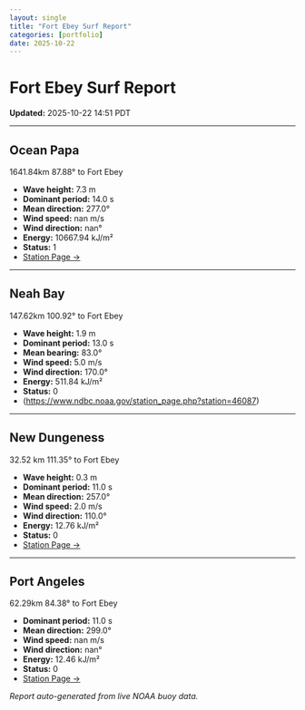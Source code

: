 ```yaml
---
layout: single
title: "Fort Ebey Surf Report"
categories: [portfolio]
date: 2025-10-22
---
```


# Fort Ebey Surf Report
**Updated:** 2025-10-22 14:51 PDT

---

## Ocean Papa 
1641.84km 87.88° to Fort Ebey
- **Wave height:** 7.3 m  
- **Dominant period:** 14.0 s  
- **Mean direction:** 277.0°  
- **Wind speed:** nan m/s  
- **Wind direction:** nan°  
- **Energy:** 10667.94 kJ/m²  
- **Status:** 1  
- [Station Page →](https://www.ndbc.noaa.gov/station_page.php?station=46246)

---

## Neah Bay 
147.62km 100.92° to Fort Ebey

- **Wave height:** 1.9 m  
- **Dominant period:** 13.0 s  
- **Mean bearing:** 83.0°  
- **Wind speed:** 5.0 m/s  
- **Wind direction:** 170.0°  
- **Energy:** 511.84 kJ/m²  
- **Status:** 0  
- (https://www.ndbc.noaa.gov/station_page.php?station=46087)

---

## New Dungeness 
32.52 km 111.35° to Fort Ebey 

- **Wave height:** 0.3 m  
- **Dominant period:** 11.0 s  
- **Mean direction:** 257.0°  
- **Wind speed:** 2.0 m/s  
- **Wind direction:** 110.0°  
- **Energy:** 12.76 kJ/m²  
- **Status:** 0  
- [Station Page →](https://www.ndbc.noaa.gov/station_page.php?station=46088)

---

## Port Angeles 
62.29km 84.38° to Fort Ebey 
- **Dominant period:** 11.0 s  
- **Mean direction:** 299.0°  
- **Wind speed:** nan m/s  
- **Wind direction:** nan°  
- **Energy:** 12.46 kJ/m²  
- **Status:** 0  
- [Station Page →](https://www.ndbc.noaa.gov/station_page.php?station=46267)

*Report auto-generated from live NOAA buoy data.*
